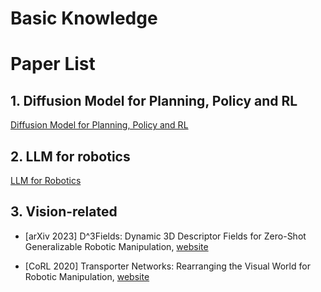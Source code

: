 # Basic Knowledge


# Paper List
## 1. Diffusion Model for Planning, Policy and RL
[Diffusion Model for Planning, Policy and RL](./diffusion_model.md/#1-diffusion-model-for-planning-policy-and-rl)

## 2. LLM for robotics
[LLM for Robotics](./llm.md/#4-llm-for-robotics)

## 3. Vision-related
* [arXiv 2023] D^3Fields: Dynamic 3D Descriptor Fields for Zero-Shot Generalizable Robotic Manipulation, [website](https://robopil.github.io/d3fields/)

* [CoRL 2020] Transporter Networks: Rearranging the Visual World for Robotic Manipulation, [website](https://transporternets.github.io)